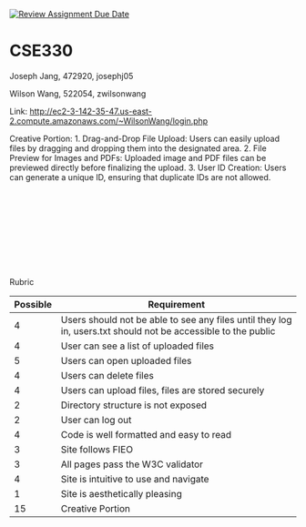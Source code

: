 [![Review Assignment Due Date](https://classroom.github.com/assets/deadline-readme-button-22041afd0340ce965d47ae6ef1cefeee28c7c493a6346c4f15d667ab976d596c.svg)](https://classroom.github.com/a/NpJDhfof)
# CSE330

Joseph Jang, 472920, josephj05

Wilson Wang, 522054, zwilsonwang

Link: http://ec2-3-142-35-47.us-east-2.compute.amazonaws.com/~WilsonWang/login.php 

Creative Portion:
	1.	Drag-and-Drop File Upload: Users can easily upload files by dragging and dropping them into the designated area.
	2.	File Preview for Images and PDFs: Uploaded image and PDF files can be previewed directly before finalizing the upload.
	3.	User ID Creation: Users can generate a unique ID, ensuring that duplicate IDs are not allowed.


<br><br><br><br><br><br><br><br><br>
Rubric


| Possible | Requirement                                                                                                   | 
| -------- | ------------------------------------------------------------------------------------------------------------- | 
| 4        | Users should not be able to see any files until they log in, users.txt should not be accessible to the public |          
| 4        | User can see a list of uploaded files                                                                         |          
| 5        | Users can open uploaded files                                                                                 |          
| 4        | Users can delete files                                                                                        |          
| 4        | Users can upload files, files are stored securely                                                             |          
| 2        | Directory structure is not exposed                                                                            |          
| 2        | User can log out                                                                                              |          
| 4        | Code is well formatted and easy to read                                                                       |          
 | 3        | Site follows FIEO                                                                                             |          
 | 3        | All pages pass the W3C validator                                                                              |          
 | 4        | Site is intuitive to use and navigate                                                                         |          
| 1        | Site is aesthetically pleasing                                                                                |          
| 15       | Creative Portion                                                                                              |          
